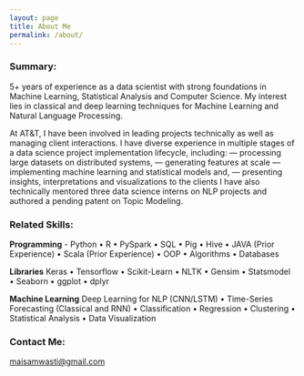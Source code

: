 ```yaml
---
layout: page
title: About Me
permalink: /about/
---
```


### Summary: 

5+ years of experience as a data scientist with strong foundations in Machine Learning, Statistical Analysis and Computer Science. My interest lies in classical and deep learning techniques for Machine Learning and Natural Language Processing.

At AT&T, I have been involved in leading projects technically as well as managing client interactions.
I have diverse experience in multiple stages of a data science project implementation lifecycle, including:
— processing large datasets on distributed systems, 
— generating features at scale
— implementing machine learning and statistical models and,
— presenting insights, interpretations and visualizations to the clients
I have also technically mentored three data science interns on NLP projects and authored a pending patent on Topic Modeling.

### Related Skills: 

**Programming** - Python • R • PySpark • SQL • Pig • Hive • JAVA (Prior Experience) • Scala (Prior Experience) • OOP • Algorithms • Databases

**Libraries** Keras • Tensorflow • Scikit-Learn • NLTK • Gensim • Statsmodel • Seaborn • ggplot • dplyr

**Machine Learning** Deep Learning for NLP (CNN/LSTM) • Time-Series Forecasting (Classical and RNN) • Classification • Regression • Clustering • Statistical
Analysis • Data Visualization 


### Contact Me:

[maisamwasti@gmail.com](mailto:maisamwasti@gmail.com)
